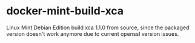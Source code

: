 # docker-mint-build-xca
Linux Mint Debian Edition build xca 1.1.0 from source, since the packaged version doesn't work anymore due to current openssl version issues.
